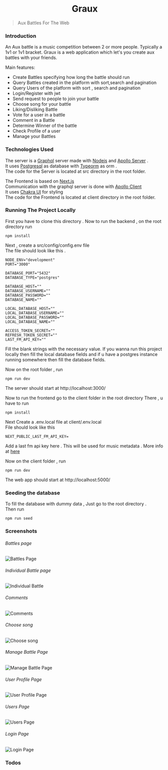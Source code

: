 <h1 align="center"> Graux </h1>

> Aux Battles For The Web

### Introduction

An Aux battle is a music competition between 2 or more people. Typically a 1v1 or 1v1 bracket.
Graux is a web application which let's you create aux battles with your friends.

Main features:

- Create Battles specifying how long the battle should run
- Query Battles created in the platform with sort,search and pagination
- Query Users of the platform with sort , search and pagination
- Login/Register with jwt
- Send request to people to join your battle
- Choose song for your battle
- Liking/Disliking Battle
- Vote for a user in a battle
- Comment in a Battle
- Determine Winner of the battle
- Check Profile of a user
- Manage your Battles

### Technologies Used

The server is a [Graphql](https://graphql.org/) server made with [Nodejs](https://nodejs.org/en) and [Apollo Server](https://www.apollographql.com/docs/apollo-server/) .<br>
It uses [Postgresql](https://www.postgresql.org/) as database with [Typeorm](https://typeorm.io/) as orm .<br>
The code for the Server is located at src directory in the root folder.

The Frontend is based on [Next.js](https://nextjs.org/) <br>
Communication with the graphql server is done with [Apollo Client](https://www.apollographql.com/docs/react/)<br>
It uses [Chakra UI](https://chakra-ui.com/) for styling<br>
The code for the Frontend is located at client directory in the root folder.

### Running The Project Locally

First you have to clone this directory .
Now to run the backend , on the root directory run

```shell
npm install
```

Next , create a src/config/config.env file <br>
The file should look like this .

```env
NODE_ENV="development"
PORT="3000"

DATABASE_PORT="5432"
DATABASE_TYPE="postgres"

DATABASE_HOST=""
DATABASE_USERNAME=""
DATABASE_PASSWORD=""
DATABASE_NAME=""

LOCAL_DATABASE_HOST=""
LOCAL_DATABASE_USERNAME=""
LOCAL_DATABASE_PASSWORD=""
LOCAL_DATABASE_NAME=""

ACCESS_TOKEN_SECRET=""
REFRESH_TOKEN_SECRET=""
LAST_FM_API_KEY=""
```

Fill the blank strings with the necessary value. If you wanna run this project locally then fill the local database fields and if u have a postgres instance running somewhere then fill the database fields.

Now on the root folder , run

```shell
npm run dev
```

The server should start at http://localhost:3000/

Now to run the frontend go to the client folder in the root directory
There , u have to run

```shell
npm install
```

Next Create a .env.local file at client/.env.local <br>
File should look like this

```env
NEXT_PUBLIC_LAST_FM_API_KEY=
```

Add a last fm api key here . This will be used for music metadata . More info at [here](https://www.last.fm/api)

Now on the client folder , run

```shell
npm run dev
```

The web app should start at http://localhost:5000/

### Seeding the database

To fill the database with dummy data , Just go to the root directory . <br>
Then run

```shell
npm run seed
```

### Screenshots

###### Battles page

![Battles Page](https://github.com/grapeJUICE1/Graux/blob/master/Screenshots/battles.png?raw=true "Battles Page")

###### Individual Battle page

![Individual Battle](https://github.com/grapeJUICE1/Graux/blob/master/Screenshots/individual_battle.png?raw=true "Individual Battle Page")

###### Comments

![Comments](https://github.com/grapeJUICE1/Graux/blob/master/Screenshots/comments.png?raw=true "Comments")

###### Choose song

![Choose song](https://github.com/grapeJUICE1/Graux/blob/master/Screenshots/choose_song.png?raw=true "Choose song")

###### Manage Battle Page

![Manage Battle Page](https://github.com/grapeJUICE1/Graux/blob/master/Screenshots/manage_battle.png?raw=true "Manage Battle Page")

###### User Profile Page

![User Profile Page](https://github.com/grapeJUICE1/Graux/blob/master/Screenshots/user_profile.png?raw=true "User Profile Page")

###### Users Page

![Users Page](https://github.com/grapeJUICE1/Graux/blob/master/Screenshots/users.png?raw=true "Users Page")

###### Login Page

![Login Page](https://github.com/grapeJUICE1/Graux/blob/master/Screenshots/login.png?raw=true "Login Page")

### Todos
